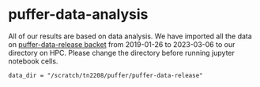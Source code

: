 # puffer-data-analysis

All of our results are based on data analysis. We have imported all the data on [puffer-data-release backet](https://console.cloud.google.com/storage/browser/puffer-data-release;tab=objects?prefix=&forceOnObjectsSortingFiltering=false) from 2019-01-26 to 2023-03-06 to our directory on HPC. Please change the directory before running jupyter notebook cells.
```
data_dir = "/scratch/tn2208/puffer/puffer-data-release"
```
